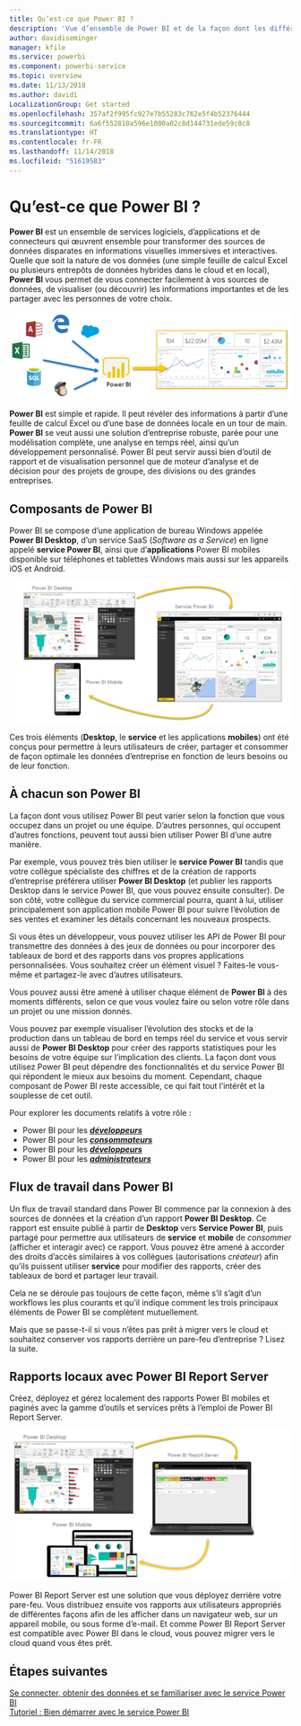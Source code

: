 ```yaml
---
title: Qu’est-ce que Power BI ?
description: 'Vue d’ensemble de Power BI et de la façon dont les différents composants s’ajustent : Power BI Desktop, Service Power BI, Power BI mobile, Report Server, Power BI Embedded.'
author: davidiseminger
manager: kfile
ms.service: powerbi
ms.component: powerbi-service
ms.topic: overview
ms.date: 11/13/2018
ms.author: davidi
LocalizationGroup: Get started
ms.openlocfilehash: 357af2f995fc927e7b55283c762e5f4b52376444
ms.sourcegitcommit: 6a6f552810a596e1000a02c8d144731ede59c0c8
ms.translationtype: HT
ms.contentlocale: fr-FR
ms.lasthandoff: 11/14/2018
ms.locfileid: "51619583"
---
```

# <a name="what-is-power-bi"></a>Qu’est-ce que Power BI ?
**Power BI** est un ensemble de services logiciels, d’applications et de connecteurs qui œuvrent ensemble pour transformer des sources de données disparates en informations visuelles immersives et interactives. Quelle que soit la nature de vos données (une simple feuille de calcul Excel ou plusieurs entrepôts de données hybrides dans le cloud et en local), **Power BI** vous permet de vous connecter facilement à vos sources de données, de visualiser (ou découvrir) les informations importantes et de les partager avec les personnes de votre choix.

![diagramme montrant les sources d’entrée pour Power BI](media/power-bi-overview/power-bi-input-new.png)

**Power BI** est simple et rapide. Il peut révéler des informations à partir d’une feuille de calcul Excel ou d’une base de données locale en un tour de main. **Power BI** se veut aussi une solution d’entreprise robuste, parée pour une modélisation complète, une analyse en temps réel, ainsi qu’un développement personnalisé. Power BI peut servir aussi bien d’outil de rapport et de visualisation personnel que de moteur d’analyse et de décision pour des projets de groupe, des divisions ou des grandes entreprises.

## <a name="the-parts-of-power-bi"></a>Composants de Power BI
Power BI se compose d’une application de bureau Windows appelée **Power BI Desktop**, d’un service SaaS (*Software as a Service*) en ligne appelé **service Power BI**, ainsi que d’**applications** Power BI mobiles disponible sur téléphones et tablettes Windows mais aussi sur les appareils iOS et Android.

![Power BI Desktop, service, mobile](media/power-bi-overview/power-bi-blocks.png)

Ces trois éléments (**Desktop**, le **service** et les applications **mobiles**) ont été conçus pour permettre à leurs utilisateurs de créer, partager et consommer de façon optimale les données d’entreprise en fonction de leurs besoins ou de leur fonction.

## <a name="how-power-bi-matches-your-role"></a>À chacun son Power BI
La façon dont vous utilisez Power BI peut varier selon la fonction que vous occupez dans un projet ou une équipe. D’autres personnes, qui occupent d’autres fonctions, peuvent tout aussi bien utiliser Power BI d’une autre manière.

Par exemple, vous pouvez très bien utiliser le **service Power BI** tandis que votre collègue spécialiste des chiffres et de la création de rapports d’entreprise préférera utiliser **Power BI Desktop** (et publier les rapports Desktop dans le service Power BI, que vous pouvez ensuite consulter). De son côté, votre collègue du service commercial pourra, quant à lui, utiliser principalement son application mobile Power BI pour suivre l’évolution de ses ventes et examiner les détails concernant les nouveaux prospects.

Si vous êtes un développeur, vous pouvez utiliser les API de Power BI pour transmettre des données à des jeux de données ou pour incorporer des tableaux de bord et des rapports dans vos propres applications personnalisées. Vous souhaitez créer un élément visuel ? Faites-le vous-même et partagez-le avec d’autres utilisateurs.  

Vous pouvez aussi être amené à utiliser chaque élément de **Power BI** à des moments différents, selon ce que vous voulez faire ou selon votre rôle dans un projet ou une mission donnés.

Vous pouvez par exemple visualiser l’évolution des stocks et de la production dans un tableau de bord en temps réel du service et vous servir aussi de **Power BI Desktop** pour créer des rapports statistiques pour les besoins de votre équipe sur l’implication des clients. La façon dont vous utilisez Power BI peut dépendre des fonctionnalités et du service Power BI qui répondent le mieux aux besoins du moment. Cependant, chaque composant de Power BI reste accessible, ce qui fait tout l’intérêt et la souplesse de cet outil.

Pour explorer les documents relatifs à votre rôle :
- Power BI pour les [***développeurs***](desktop-what-is-desktop.md)
- Power BI pour les [***consommateurs***](consumer/end-user-consumer.md)
- Power BI pour les [***développeurs***](developer/what-can-you-do.md)
- Power BI pour les [***administrateurs***](service-admin-administering-power-bi-in-your-organization.md)

## <a name="the-flow-of-work-in-power-bi"></a>Flux de travail dans Power BI
Un flux de travail standard dans Power BI commence par la connexion à des sources de données et la création d’un rapport **Power BI Desktop**. Ce rapport est ensuite publié à partir de **Desktop** vers **Service Power BI**, puis partagé pour permettre aux utilisateurs de **service** et **mobile** de *consommer* (afficher et interagir avec) ce rapport.
Vous pouvez être amené à accorder des droits d’accès similaires à vos collègues (autorisations *créateur*) afin qu’ils puissent utiliser **service** pour modifier des rapports, créer des tableaux de bord et partager leur travail.

Cela ne se déroule pas toujours de cette façon, même s’il s’agit d’un workflows les plus courants et qu’il indique comment les trois principaux éléments de Power BI se complètent mutuellement.

Mais que se passe-t-il si vous n’êtes pas prêt à migrer vers le cloud et souhaitez conserver vos rapports derrière un pare-feu d’entreprise ?  Lisez la suite.

## <a name="on-premises-reporting-with-power-bi-report-server"></a>Rapports locaux avec Power BI Report Server
Créez, déployez et gérez localement des rapports Power BI mobiles et paginés avec la gamme d’outils et services prêts à l’emploi de Power BI Report Server.

![diagramme d’un déploiement local](media/power-bi-overview/power-bi-report-server2.png)

Power BI Report Server est une solution que vous déployez derrière votre pare-feu. Vous distribuez ensuite vos rapports aux utilisateurs appropriés de différentes façons afin de les afficher dans un navigateur web, sur un appareil mobile, ou sous forme d’e-mail. Et comme Power BI Report Server est compatible avec Power BI dans le cloud, vous pouvez migrer vers le cloud quand vous êtes prêt.

## <a name="next-steps"></a>Étapes suivantes
[Se connecter, obtenir des données et se familiariser avec le service Power BI](service-the-new-power-bi-experience.md)   
[Tutoriel : Bien démarrer avec le service Power BI](service-get-started.md)
